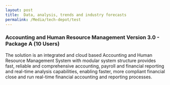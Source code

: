 ```yaml
---
layout: post
title:  Data, analysis, trends and industry forecasts
permalink: /Media/tech-depot/test
---
```

<h3>Accounting and Human Resource Management Version 3.0 - Package A (10 Users)</h3>
<p>The solution is an integrated and cloud based Accounting and Human Resource Management System with modular system structure provides fast, reliable and comprehensive accounting, payroll and financial reporting and real-time analysis capabilities, enabling faster, more compliant financial close and run real-time financial accounting and reporting processes.</p>
